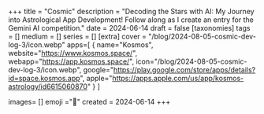 +++
title = "Cosmic"
description = "Decoding the Stars with AI: My Journey into Astrological App Development! Follow along as I create an entry for the Gemini AI competition."
date = 2024-06-14
draft =  false
[taxonomies]
tags = []
medium = []
series = []
[extra]
cover = "/blog/2024-08-05-cosmic-dev-log-3/icon.webp"
apps=[ { name="Kosmos", website="https://www.kosmos.space/", webapp="https://app.kosmos.space/", icon="/blog/2024-08-05-cosmic-dev-log-3/icon.webp", google="https://play.google.com/store/apps/details?id=space.kosmos.app", apple="https://apps.apple.com/us/app/kosmos-astrology/id6615060870" } ]

images= []
emoji ="🌠"
created = 2024-06-14
+++

